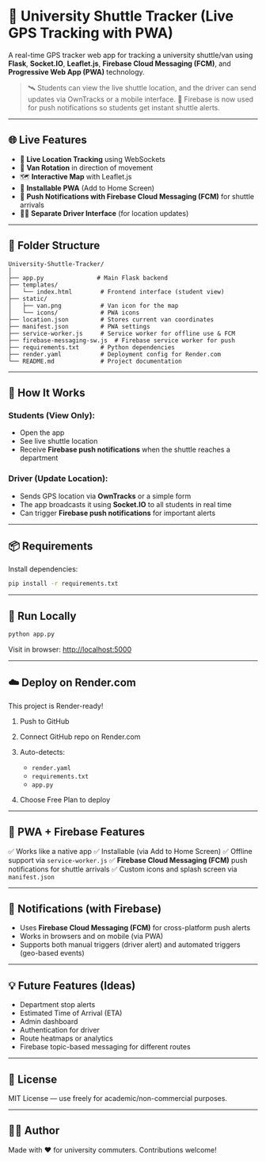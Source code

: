 # 🚐 University Shuttle Tracker (Live GPS Tracking with PWA)

A real-time GPS tracker web app for tracking a university shuttle/van using **Flask**, **Socket.IO**, **Leaflet.js**, **Firebase Cloud Messaging (FCM)**, and **Progressive Web App (PWA)** technology.

> 🛰️ Students can view the live shuttle location, and the driver can send updates via OwnTracks or a mobile interface.
> 🔔 Firebase is now used for push notifications so students get instant shuttle alerts.

---

## 🌐 Live Features

* 📍 **Live Location Tracking** using WebSockets
* 🧭 **Van Rotation** in direction of movement
* 🗺️ **Interactive Map** with Leaflet.js
* 📲 **Installable PWA** (Add to Home Screen)
* 🔔 **Push Notifications with Firebase Cloud Messaging (FCM)** for shuttle arrivals
* 👨‍✈️ **Separate Driver Interface** (for location updates)

---

## 📁 Folder Structure

```
University-Shuttle-Tracker/
│
├── app.py               # Main Flask backend
├── templates/
│   └── index.html        # Frontend interface (student view)
├── static/
│   ├── van.png           # Van icon for the map
│   └── icons/            # PWA icons
├── location.json         # Stores current van coordinates
├── manifest.json         # PWA settings
├── service-worker.js     # Service worker for offline use & FCM
├── firebase-messaging-sw.js  # Firebase service worker for push
├── requirements.txt      # Python dependencies
├── render.yaml           # Deployment config for Render.com
└── README.md             # Project documentation
```

---

## 🚀 How It Works

### Students (View Only):

* Open the app
* See live shuttle location
* Receive **Firebase push notifications** when the shuttle reaches a department

### Driver (Update Location):

* Sends GPS location via **OwnTracks** or a simple form
* The app broadcasts it using **Socket.IO** to all students in real time
* Can trigger **Firebase push notifications** for important alerts

---

## 📦 Requirements

Install dependencies:

```bash
pip install -r requirements.txt
```

---

## 🔧 Run Locally

```bash
python app.py
```

Visit in browser:
[http://localhost:5000](http://localhost:5000)

---

## ☁️ Deploy on Render.com

This project is Render-ready!

1. Push to GitHub
2. Connect GitHub repo on Render.com
3. Auto-detects:

   * `render.yaml`
   * `requirements.txt`
   * `app.py`
4. Choose Free Plan to deploy

---

## 📱 PWA + Firebase Features

✅ Works like a native app
✅ Installable (via Add to Home Screen)
✅ Offline support via `service-worker.js`
✅ **Firebase Cloud Messaging (FCM)** push notifications for shuttle arrivals
✅ Custom icons and splash screen via `manifest.json`

---

## 🔔 Notifications (with Firebase)

* Uses **Firebase Cloud Messaging (FCM)** for cross-platform push alerts
* Works in browsers and on mobile (via PWA)
* Supports both manual triggers (driver alert) and automated triggers (geo-based events)

---

## 💡 Future Features (Ideas)

* Department stop alerts
* Estimated Time of Arrival (ETA)
* Admin dashboard
* Authentication for driver
* Route heatmaps or analytics
* Firebase topic-based messaging for different routes

---

## 📜 License

MIT License — use freely for academic/non-commercial purposes.

---

## 👨‍💻 Author

Made with ❤️ for university commuters. Contributions welcome!
